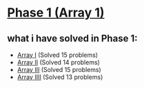 # [Phase 1 (Array 1)](https://github.com/cs-MohamedAyman/Problem-Solving-Training/blob/master/level-1/leetcode/array-1.md)
## what i have solved in Phase 1:
- [Array I](https://github.com/MostafaOsmanFathi/Java-Problem-Solving/tree/main/src/main/java/git/JavaProblemSolving/LevelOne/Leetcode/Phase1/Array1) (Solved 15 problems)
- [Array II](https://github.com/MostafaOsmanFathi/Java-Problem-Solving/tree/main/src/main/java/git/JavaProblemSolving/LevelOne/Leetcode/Phase1/Array2)  (Solved 14 problems)
- [Array III](https://github.com/MostafaOsmanFathi/Java-Problem-Solving/tree/main/src/main/java/git/JavaProblemSolving/LevelOne/Leetcode/Phase1/Array3) (Solved 15 problems)
- [Array IIII](https://github.com/MostafaOsmanFathi/Java-Problem-Solving/tree/main/src/main/java/git/JavaProblemSolving/LevelOne/Leetcode/Phase1/Array4) (Solved 13 problems)

